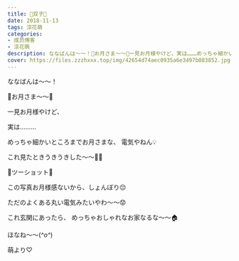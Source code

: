 ```yaml
---
title: 👭双子👭
date: 2018-11-13
tags: 涼花萌
categories: 
- 成员博客
- 涼花萌
description: ななばんは〜〜！🌝お月さま〜〜🌝一見お月様やけど、実は………めっちゃ細かいところまでお月さまな、電気やねん💡これ見たときうきうきし...
cover: https://files.zzzhxxx.top/img/42654d74aec0935a6e3497b083852.jpg 
---
```







ななばんは〜〜！




🌝お月さま〜〜🌝








一見お月様やけど、





実は………



めっちゃ細かいところまでお月さまな、
電気やねん💡




これ見たときうきうきした〜〜🎈🎈










🌝ツーショット🌝









この写真お月様感ないから、しょんぼり😔



ただのよくある丸い電気みたいやわ〜〜😟







これ玄関にあったら、
めっちゃおしゃれなお家なるな〜〜🏠










ほなね〜〜(*^o^*)


萌より♡


